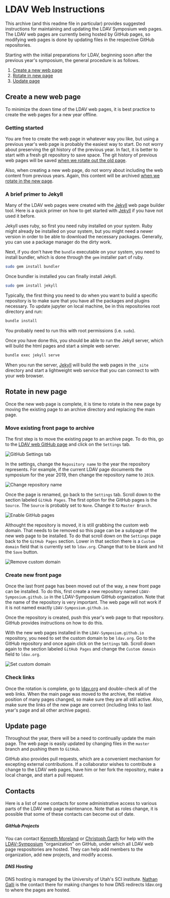# LDAV Web Instructions

This archive (and this readme file in particular) provides suggested
instructions for maintaining and updating the LDAV Symposium web pages. The
LDAV web pages are currently being hosted by GitHub pages, so modifying web
pages is done by updating files in the respective GitHub repositories.

Starting with the initial preparations for LDAV, beginning soon after the
previous year's symposium, the general procedure is as follows.

  1. [Create a new web page](#create-a-new-web-page)
  2. [Rotate in new page](#rotate-in-new-page)
  3. [Update page](#update-page)


## Create a new web page

To minimize the down time of the LDAV web pages, it is best practice to
create the web pages for a new year offline.

### Getting started

You are free to create the web page in whatever way you like, but using a
previous year's web page is probably the easiest way to start. Do not worry
about preserving the git history of the previous year. In fact, it is
better to start with a fresh git repository to save space. The git history
of previous web pages will be saved [when we rotate out the old
page](#rotate-in-new-page).

Also, when creating a new web page, do not worry about including the web
content from previous years. Again, this content will be archived [when we
rotate in the new page](#rotate-in-new-page).

### A brief primer to Jekyll

Many of the LDAV web pages were created with the [Jekyll] web page builder
tool. Here is a quick primer on how to get started with [Jekyll] if you
have not used it before.

Jekyll uses ruby, so first you need ruby installed on your system. Ruby
might already be installed on your system, but you might need a newer
version in order to be able to download the necessary packages. Generally,
you can use a package manager do the dirty work.

Next, if you don't have the `bundle` executable on your system, you need to
install bundler, which is done through the `gem` installer part of ruby.

``` sh
sudo gem install bundler
```

Once bundler is installed you can finally install Jekyll.

``` sh
sudo gem install jekyll
```

Typically, the first thing you need to do when you want to build a specific
repository is to make sure that you have all the packages and plugins
necessary. To update jupyter on local machine, be in this repositories root
directory and run:

``` sh
bundle install
```

You probably need to run this with root permissions (i.e. `sudo`).

Once you have done this, you should be able to run the Jekyll server, which
will build the html pages and start a simple web server.

``` sh
bundle exec jekyll serve
```

When you run the server, [Jekyll] will build the web pages in the `_site`
directory and start a lightweight web service that you can connect to with
your web browser.


## Rotate in new page

Once the new web page is complete, it is time to rotate in the new page by
moving the existing page to an archive directory and replacing the main
page.

### Move existing front page to archive

The first step is to move the existing page to an archive page. To do this,
go to the [LDAV web GitHub
page](https://github.com/LDAV-Symposium/LDAV-Symposium.github.io) and click
on the `Settings` tab.

![GitHub Settings tab](images/main-page-settings-tab.png)

In the settings, change the `Repository name` to the year the repository
represents. For example, if the current LDAV page documents the symposium
for the year 2019, then change the repository name to `2019`.

![Change repository name](images/main-page-change-name.png)

Once the page is renamed, go back to the `Settings` tab. Scroll down to the
section labeled `GitHub Pages`. The first option for the GitHub pages is
the `Source`. The `Source` is probably set to `None`. Change it to `Master
Branch`.

![Enable GitHub pages](images/enable-github-pages.png)

Althought the repository is moved, it is still grabbing the custom web
domain. That needs to be removed so this page can be a subpage of the new
web page to be installed. To do that scroll down on the `Settings` page
back to the `GitHub Pages` section. Lower in that section there is a
`Custom domain` field that is currently set to `ldav.org`. Change that to
be blank and hit the `Save` button.

![Remove custom domain](images/remove-custom-domain.png)

### Create new front page

Once the last front page has been moved out of the way, a new front page
can be installed. To do this, first create a new repository named
`LDAV-Symposium.github.io` in the LDAV-Symposium GitHub organization. Note
that the name of the repository is very important. The web page will not
work if it is not named exactly `LDAV-Symposium.github.io`.

Once the repository is created, push this year's web page to that
repository. GitHub provides instructions on how to do this.

With the new web pages installed in the `LDAV-Symposium.github.io`
repository, you need to set the custom domain to be `ldav.org`. Go to the
GitHub repository and once again click on the `Settings` tab. Scroll down
again to the section labeled `GitHub Pages` and change the `Custom domain`
field to `ldav.org`.

![Set custom domain](images/set-custom-domain.png)

### Check links

Once the rotation is complete, go to [ldav.org] and double-check all of the
web links. When the main page was moved to the archive, the relative
position of many pages changed, so make sure they are all still active.
Also, make sure the links of the new page are correct (including links to
last year's page and all other archive pages).


## Update page

Throughout the year, there will be a need to continually update the main
page. The web page is easily updated by changing files in the `master`
branch and pushing them to `GitHub`.

GitHub also provides pull requests, which are a convenient mechanism for
excepting external contributions. If a collaborator wishes to contribute a
change to the LDAV web pages, have him or her fork the repository, make a
local change, and start a pull request.


## Contacts

Here is a list of some contacts for some administrative access to various
parts of the LDAV web page maintenance. Note that as roles change, it is
possible that some of these contacts can become out of date.

##### GitHub Projects

You can contact [Kenneth Moreland] or [Christoph Garth] for help with the
[LDAV-Symposium] "organization" on GitHub, under which all LDAV web page
respositories are hosted. They can help add members to the organization,
add new projects, and modify access.

##### DNS Hosting

DNS hosting is managed by the University of Utah's SCI institute. [Nathan
Galli] is the contact there for making changes to how DNS redirects
ldav.org to where the pages are hosted.


[Christoph Garth]: mailto:garth@cs.uni-kl.de
[Kenneth Moreland]: mailto:kmorel@sandia.gov
[Nathan Galli]: mailto:nathang@sci.utah.edu


[Jekyll]: https://jekyllrb.com/
[ldav.org]: http://ldav.org/
[LDAV-Symposium]: https://github.com/LDAV-Symposium
